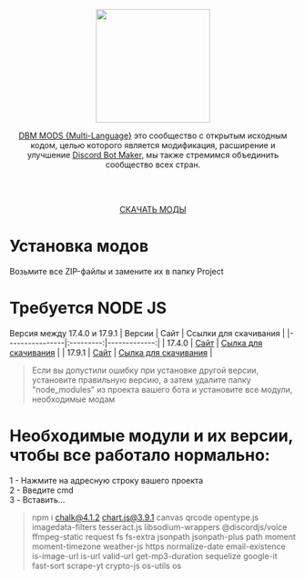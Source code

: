 <p align="center"><img height="200" src="https://user-images.githubusercontent.com/43226244/176820884-f88a7398-f54a-4a00-9860-773c751b6d0f.png"></p>

<p align="center"><a href="https://discord.gg/HBc9u9tktd">DBM MODS {Multi-Language}</a> это сообщество с открытым исходным кодом, целью которого является модификация, расширение и улучшение <a href="https://store.steampowered.com/app/682130/Discord_Bot_Maker">Discord Bot Maker</a>, мы также стремимся объединить сообщество всех стран.</p>
<br><br>
<p align="center"><a href="https://github.com/DBM-Mods/Russia/archive/refs/heads/main.zip">СКАЧАТЬ МОДЫ</a></p>

Установка модов
===========
Возьмите все ZIP-файлы и замените их в папку Project

Требуется NODE JS
===========
Версия между 17.4.0 и 17.9.1
| Версии | Сайт | Ссылки для скачивания |
|----------------|:---------:|-------------:|
| 17.4.0 | [Сайт](https://nodejs.org/dist/v17.4.0/) | [Сылка для скачивания](https://nodejs.org/dist/v17.4.0/node-v17.4.0-x64.msi) |
| 17.9.1 | [Сайт](https://nodejs.org/dist/v17.9.1/) | [Сылка для скачивания](https://nodejs.org/dist/v17.9.1/node-v17.9.1-x64.msi) |

> Если вы допустили ошибку при установке другой версии, установите правильную версию, а затем удалите папку "node_modules" из проекта вашего бота и установите все модули, необходимые модам

Необходимые модули и их версии, чтобы все работало нормально:
===========
1 - Нажмите на адресную строку вашего проекта<br>
2 - Введите cmd<br>
3 - Вставить...<br>
> npm i chalk@4.1.2 chart.js@3.9.1 canvas qrcode opentype.js imagedata-filters tesseract.js libsodium-wrappers @discordjs/voice ffmpeg-static request fs fs-extra jsonpath jsonpath-plus path moment moment-timezone weather-js https normalize-date email-existence is-image-url is-url valid-url get-mp3-duration sequelize google-it fast-sort scrape-yt crypto-js os-utils os

